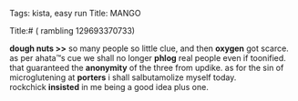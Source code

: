 Tags: kista, easy run
Title: MANGO
  
Title:# ( rambling 129693370733)  
  
**dough nuts >>** so many people so little clue, and then **oxygen** got scarce. as per ahata™s cue we shall no longer **phlog** real people even if toonified. that guaranteed the **anonymity** of the three from updike. as for the sin of microglutening at **porters** i shall salbutamolize myself today.  
rockchick **insisted** in me being a good idea plus one.

